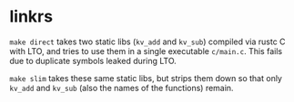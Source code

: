 # linkrs

`make direct` takes two static libs (`kv_add` and `kv_sub`) compiled via rustc C with LTO, and tries to use them in a single executable `c/main.c`. This fails due to duplicate symbols leaked during LTO.

`make slim` takes these same static libs, but strips them down so that only `kv_add` and `kv_sub` (also the names of the functions) remain. 